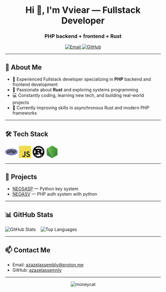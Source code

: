 <h1 align="center">Hi 👋, I'm Vviear — Fullstack Developer</h1>
<h3 align="center">PHP backend + frontend + Rust </h3>

<p align="center">
  <a href="mailto:azazelassembly@proton.me" target="_blank" rel="noopener">
    <img src="https://img.shields.io/badge/Email-azazelassembly@proton.me-blue?style=flat-square&logo=protonmail" alt="Email" />
  </a>
  <a href="https://github.com/azazelassembly" target="_blank" rel="noopener">
    <img src="h[ttps://img.shields.io/badge/GitHub-Tikhon-black?style=flat-square&logo=github](https://img.shields.io/badge/GitHub-azazelassembly-black?style=flat-square&logo=github)" alt="GitHub" />
  </a>
</p>

---

## 🚀 About Me

- 🔧 Experienced Fullstack developer specializing in **PHP** backend and frontend development  
- 🦀 Passionate about **Rust** and exploring systems programming  
- 💻 Constantly coding, learning new tech, and building real-world projects  
- 🌱 Currently improving skills in asynchronous Rust and modern PHP frameworks  

---

## 🛠️ Tech Stack

<p align="left">
  <a href="https://www.php.net/" target="_blank" rel="noopener"><img src="https://raw.githubusercontent.com/devicons/devicon/master/icons/php/php-original.svg" alt="php" width="40" height="40"/></a>
  <a href="https://www.javascript.com/" target="_blank" rel="noopener"><img src="https://raw.githubusercontent.com/devicons/devicon/master/icons/javascript/javascript-original.svg" alt="javascript" width="40" height="40"/></a>
  <a href="https://www.rust-lang.org/" target="_blank" rel="noopener"><img src="https://raw.githubusercontent.com/devicons/devicon/master/icons/rust/rust-plain.svg" alt="rust" width="40" height="40"/></a>
  <a href="https://nodejs.org/" target="_blank" rel="noopener"><img src="https://raw.githubusercontent.com/devicons/devicon/master/icons/nodejs/nodejs-original.svg" alt="nodejs" width="40" height="40"/></a>
</p>

---

## 📂 Projects

- [NEOSASP](https://github.com/azazelassembly/NEOSASP) — Python key system
- [NEOASV](https://github.com/yourusername/NEOASV) — PHP auth system with python  

---

## 📊 GitHub Stats

<p align="left">
  <img src="https://github-readme-stats.vercel.app/api?username=azazelassembly&show_icons=true&locale=en" alt="GitHub Stats" />
  &nbsp;&nbsp;
  <img src="https://github-readme-stats.vercel.app/api/top-langs/?username=azazelassembly&layout=compact" alt="Top Languages" />
</p>

---

## 📫 Contact Me

- Email: azazelassembly@proton.me
- GitHub: [azazelassemnly](https://github.com/azazelassembly)  

---

<p align="center">
  <img src="https://media0.giphy.com/media/v1.Y2lkPTc5MGI3NjExa2VsdjdnNXdoMjY4cDF2MWJpdWlhYThsZ2oxcTZ5NjB5bHd5dXgzOCZlcD12MV9pbnRlcm5hbF9naWZfYnlfaWQmY3Q9Zw/11zyJuJXMxxJFm/giphy.gif" alt="moneycat" width="300" />
</p>
